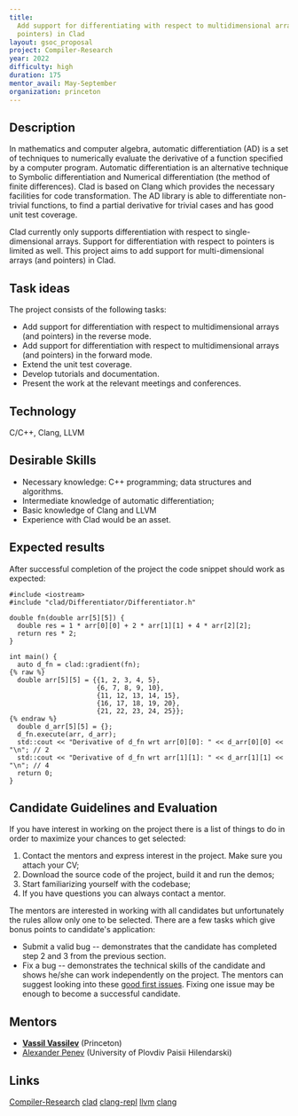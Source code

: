 ```yaml
---
title:
  Add support for differentiating with respect to multidimensional arrays (or
  pointers) in Clad
layout: gsoc_proposal
project: Compiler-Research
year: 2022
difficulty: high
duration: 175
mentor_avail: May-September
organization: princeton
---
```


## Description

In mathematics and computer algebra, automatic differentiation (AD) is a set of
techniques to numerically evaluate the derivative of a function specified by a
computer program. Automatic differentiation is an alternative technique to
Symbolic differentiation and Numerical differentiation (the method of finite
differences). Clad is based on Clang which provides the necessary facilities for
code transformation. The AD library is able to differentiate non-trivial
functions, to find a partial derivative for trivial cases and has good unit test
coverage.

Clad currently only supports differentiation with respect to single-dimensional
arrays. Support for differentiation with respect to pointers is limited as well.
This project aims to add support for multi-dimensional arrays (and pointers) in
Clad.

## Task ideas

The project consists of the following tasks:

- Add support for differentiation with respect to multidimensional arrays (and
  pointers) in the reverse mode.
- Add support for differentiation with respect to multidimensional arrays (and
  pointers) in the forward mode.
- Extend the unit test coverage.
- Develop tutorials and documentation.
- Present the work at the relevant meetings and conferences.

## Technology

C/C++, Clang, LLVM

## Desirable Skills

- Necessary knowledge: C++ programming; data structures and algorithms.
- Intermediate knowledge of automatic differentiation;
- Basic knowledge of Clang and LLVM
- Experience with Clad would be an asset.

## Expected results

After successful completion of the project the code snippet should work as
expected:

```
#include <iostream>
#include "clad/Differentiator/Differentiator.h"

double fn(double arr[5][5]) {
  double res = 1 * arr[0][0] + 2 * arr[1][1] + 4 * arr[2][2];
  return res * 2;
}

int main() {
  auto d_fn = clad::gradient(fn);
{% raw %}
  double arr[5][5] = {{1, 2, 3, 4, 5},
                      {6, 7, 8, 9, 10},
                      {11, 12, 13, 14, 15},
                      {16, 17, 18, 19, 20},
                      {21, 22, 23, 24, 25}};
{% endraw %}
  double d_arr[5][5] = {};
  d_fn.execute(arr, d_arr);
  std::cout << "Derivative of d_fn wrt arr[0][0]: " << d_arr[0][0] << "\n"; // 2
  std::cout << "Derivative of d_fn wrt arr[1][1]: " << d_arr[1][1] << "\n"; // 4
  return 0;
}
```

## Candidate Guidelines and Evaluation

If you have interest in working on the project there is a list of things to do
in order to maximize your chances to get selected:

1. Contact the mentors and express interest in the project. Make sure you attach
   your CV;
2. Download the source code of the project, build it and run the demos;
3. Start familiarizing yourself with the codebase;
4. If you have questions you can always contact a mentor.

The mentors are interested in working with all candidates but unfortunately the
rules allow only one to be selected. There are a few tasks which give bonus
points to candidate's application:

- Submit a valid bug -- demonstrates that the candidate has completed step 2 and
  3 from the previous section.
- Fix a bug -- demonstrates the technical skills of the candidate and shows
  he/she can work independently on the project. The mentors can suggest looking
  into these
  [good first issues](https://github.com/vgvassilev/clad/labels/good%20first%20issue).
  Fixing one issue may be enough to become a successful candidate.

## Mentors

- **[Vassil Vassilev](mailto:vvasilev@cern.ch)** (Princeton)
- [Alexander Penev](mailto:alexander.p.penev@gmail.com) (University of Plovdiv
  Paisii Hilendarski)

## Links

[Compiler-Research](https://compiler-research.org)
[clad](https://github.com/vgvassilev/clad)
[clang-repl](https://root.cern/blog/cling-in-llvm/) [llvm](https://llvm.org/)
[clang](https://clang.llvm.org/)
